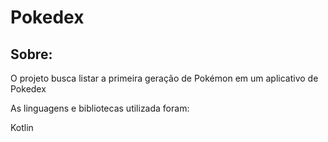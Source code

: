 <h1>Pokedex</h1>

<h2>Sobre:</h2>
<p>O projeto busca listar a primeira geração de Pokémon em um aplicativo de Pokedex</p>
<p>As linguagens e bibliotecas utilizada foram:</p>
Kotlin
